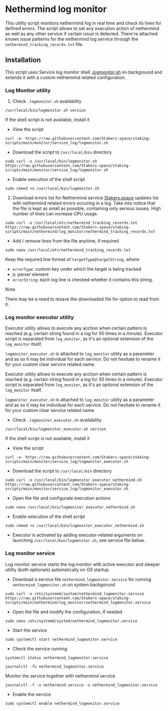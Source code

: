 # Nethermind log monitor

This utility script monitors nethermind log in real time and check its lines for defined errors. The script allows to set any execution action of nethermind as well as any other service if certain issue is detected. There're attached known issue patterns for the nethermind log service through the `nethermind_tracking_records.txt` file.

## Installation
This script uses Service log monitor shell [.logmonitor.sh](https://github.com/Stakers-space/staking-scripts/tree/main/monitor/service_log) on background and extends it with a custom nethermind related configuration.

### Log Monitor utility
1. Check `.logmonitor.sh` availability
```
/usr/local/bin/logmonitor.sh version
```
If the shell script is not available, install it
- View the script
```
curl -o- https://raw.githubusercontent.com/Stakers-space/staking-scripts/main/monitor/service_log/logmonitor.sh
```
- Download the script to `/usr/local/bin` directory
```
sudo curl -o /usr/local/bin/logmonitor.sh https://raw.githubusercontent.com/Stakers-space/staking-scripts/main/monitor/service_log/logmonitor.sh
```
- Enable execution of the shell script
```
sudo chmod +x /usr/local/bin/logmonitor.sh
```

2. Download errors list for Nethermind service
[Stakers.space](https://stakers.space) updates list with nethermind related errors occuring in a log. Take into notice that the file is kept as small as possible, containing only serious issues. High number of lines can increase CPU usage.
```
sudo curl -o /usr/local/etc/nethermind_tracking_records.txt https://raw.githubusercontent.com/Stakers-space/staking-scripts/main/nethermind/log_monitor/nethermind_tracking_records.txt
```
- Add / remove lines from the file anytime, if required
```
sudo nano /usr/local/etc/nethermind_tracking_records.txt
```
Keep the required line format of `targetType@targetString`, where:
- `errorType`: custom key under which the target is being tracked
- `@`: parser element
- `errorString`: each log line is checked whether it contains this string.
> [!NOTE]
> There may be a need to resave the downloaded file for option to read from it.

### Log monitor executor utility
Executor utility allows to execute any acction when certain pattern is reached (e.g. certain string found in a log for 50 times in a minute). Executor script is separated from `log_monitor`, as it's an optional extension of the `log_monitor` itself.

`logmonitor_executor.sh` is attached to `log_monitor` utility as a parameter and as so it may be individual for each service. Do not hesitate to rename it for your custom clear service related name.

Executor utility allows to execute any acction when certain pattern is reached (e.g. certain string found in a log for 50 times in a minute). Executor script is separated from `log_monitor`, as it's an optional extension of the `log_monitor` itself.

`logmonitor_executor.sh` is attached to `log_monitor` utility as a parameter and as so it may be individual for each service. Do not hesitate to rename it for your custom clear service related name.

- Check `.logmonitor_executor.sh` availability
```
/usr/local/bin/logmonitor_executor.sh version
```
If the shell script is not available, install it
- View the script
```
curl -o- https://raw.githubusercontent.com/Stakers-space/staking-scripts/main/monitor/service_log/logmonitor_executor.sh
```
- Download the script to `/usr/local/bin` directory
```
sudo curl -o /usr/local/bin/logmonitor_executor_nethermind.sh https://raw.githubusercontent.com/Stakers-space/staking-scripts/main/monitor/service_log/logmonitor_executor.sh
```
- Open the file and configurate execution actions
```
sudo nano /usr/local/bin/logmonitor_executor_nethermind.sh
```
- Enable execution of the shell script
```
sudo chmod +x /usr/local/bin/logmonitor_executor_nethermind.sh
```
- Executor is activated by adding executor-related arguments on launching `/usr/local/bin/logmonitor.sh`, see service file below.


### Log monitor service
Log monitor service starts the log monitor with active executor and sleeper utility (both optionals) automatically on OS startup.

- Download a service file `nethermind_logmonitor.service` for running `nethermind_logmonitor.sh` on system backgorund
```
sudo curl -o /etc/systemd/system/nethermind_logmonitor.service https://raw.githubusercontent.com/Stakers-space/staking-scripts/main/nethermind/log_monitor/nethermind_logmonitor.service
```
- Open the file and modify the configuration, if needed
```
sudo nano /etc/systemd/system/nethermind_logmonitor.service
```
- Start the service
```
sudo systemctl start nethermind_logmonitor.service
```
- Check the service running
```
systemctl status nethermind_logmonitor.service
```
```
journalctl -fu nethermind_logmonitor.service
```
Monitor the service together with nethermind service
```
journalctl -f -u nethermind.service -u nethermind_logmonitor.service
```
- Enable the service
```
sudo systemctl enable nethermind_logmonitor.service
```